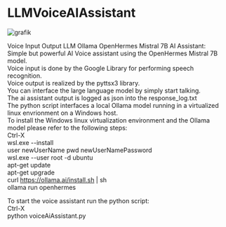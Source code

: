 # LLMVoiceAIAssistant
![grafik](https://github.com/BierschneiderEmanuel/LLMVoiceAIAssistant/assets/77926785/aa3587e6-fe28-48aa-ab6e-5043c474283b)

Voice Input Output LLM Ollama OpenHermes Mistral 7B AI Assistant: <br>
Simple but powerful AI Voice assistant using the OpenHermes Mistral 7B model. <br>
Voice input is done by the Google Library for performing speech recognition. <br>
Voice output is realized by the pyttsx3 library. <br>
You can interface the large language model by simply start talking. <br>
The ai assistant output is logged as json into the response_log.txt <br>
The python script interfaces a local Ollama model running in a virtualized linux envrionment on a Windows host. <br>
To install the Windows linux virtualization environment and the Ollama model please refer to the following steps: <br>
Ctrl-X <br>
wsl.exe --install <br>
user newUserName pwd newUserNamePassword <br>
wsl.exe --user root -d ubuntu <br>
apt-get update <br>
apt-get upgrade <br>
curl https://ollama.ai/install.sh | sh <br>
ollama run openhermes <br>

To start the voice assistant run the python script: <br>
Ctrl-X <br>
python voiceAiAssistant.py <br>
